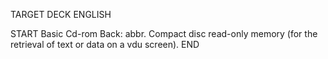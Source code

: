 TARGET DECK
ENGLISH

START
Basic
Cd-rom
Back: abbr. Compact disc read-only memory (for the retrieval of text or data on a vdu screen).
END
